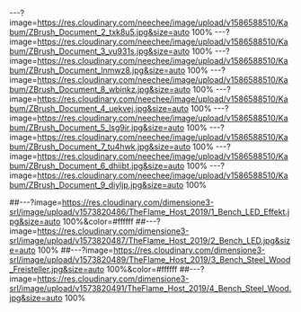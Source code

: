 ---?image=https://res.cloudinary.com/neechee/image/upload/v1586588510/Kabum/ZBrush_Document_2_txk8u5.jpg&size=auto 100%
---?image=https://res.cloudinary.com/neechee/image/upload/v1586588510/Kabum/ZBrush_Document_3_vu931s.jpg&size=auto 100%
---?image=https://res.cloudinary.com/neechee/image/upload/v1586588510/Kabum/ZBrush_Document_lnmwz8.jpg&size=auto 100%
---?image=https://res.cloudinary.com/neechee/image/upload/v1586588510/Kabum/ZBrush_Document_8_wbinkz.jpg&size=auto 100%
---?image=https://res.cloudinary.com/neechee/image/upload/v1586588510/Kabum/ZBrush_Document_4_uekvej.jpg&size=auto 100%
---?image=https://res.cloudinary.com/neechee/image/upload/v1586588510/Kabum/ZBrush_Document_5_lsg9ir.jpg&size=auto 100%
---?image=https://res.cloudinary.com/neechee/image/upload/v1586588510/Kabum/ZBrush_Document_7_tu4hwk.jpg&size=auto 100%
---?image=https://res.cloudinary.com/neechee/image/upload/v1586588510/Kabum/ZBrush_Document_6_dhiibt.jpg&size=auto 100%
---?image=https://res.cloudinary.com/neechee/image/upload/v1586588510/Kabum/ZBrush_Document_9_diyljp.jpg&size=auto 100%

##---?image=https://res.cloudinary.com/dimensione3-srl/image/upload/v1573820486/TheFlame_Host_2019/1_Bench_LED_Effekt.jpg&size=auto 100%&color=#ffffff
##---?image=https://res.cloudinary.com/dimensione3-srl/image/upload/v1573820487/TheFlame_Host_2019/2_Bench_LED.jpg&size=auto 100%
##---?image=https://res.cloudinary.com/dimensione3-srl/image/upload/v1573820489/TheFlame_Host_2019/3_Bench_Steel_Wood_Freisteller.jpg&size=auto 100%&color=#ffffff
##---?image=https://res.cloudinary.com/dimensione3-srl/image/upload/v1573820491/TheFlame_Host_2019/4_Bench_Steel_Wood.jpg&size=auto 100%